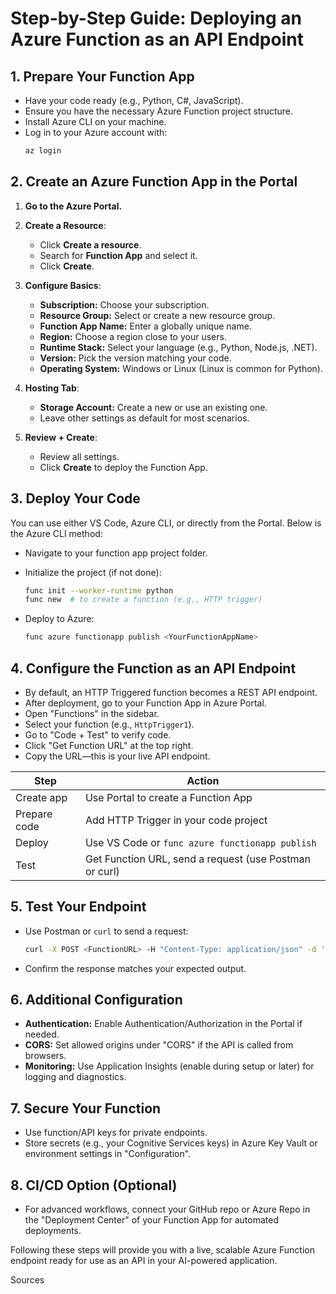 # Step-by-Step Guide: Deploying an Azure Function as an API Endpoint

## 1. Prepare Your Function App

- Have your code ready (e.g., Python, C#, JavaScript).
- Ensure you have the necessary Azure Function project structure.
- Install Azure CLI on your machine.
- Log in to your Azure account with:
  ```bash
  az login
  ```

## 2. Create an Azure Function App in the Portal

1. **Go to the Azure Portal.**
2. **Create a Resource**:
   - Click **Create a resource**.
   - Search for **Function App** and select it.
   - Click **Create**.

3. **Configure Basics**:
   - **Subscription:** Choose your subscription.
   - **Resource Group:** Select or create a new resource group.
   - **Function App Name:** Enter a globally unique name.
   - **Region:** Choose a region close to your users.
   - **Runtime Stack:** Select your language (e.g., Python, Node.js, .NET).
   - **Version:** Pick the version matching your code.
   - **Operating System:** Windows or Linux (Linux is common for Python).

4. **Hosting Tab**:
   - **Storage Account:** Create a new or use an existing one.
   - Leave other settings as default for most scenarios.

5. **Review + Create**:
   - Review all settings.
   - Click **Create** to deploy the Function App.

## 3. Deploy Your Code

You can use either VS Code, Azure CLI, or directly from the Portal. Below is the Azure CLI method:

- Navigate to your function app project folder.
- Initialize the project (if not done):
  ```bash
  func init --worker-runtime python
  func new  # to create a function (e.g., HTTP trigger)
  ```

- Deploy to Azure:
  ```bash
  func azure functionapp publish <YourFunctionAppName>
  ```

## 4. Configure the Function as an API Endpoint

- By default, an HTTP Triggered function becomes a REST API endpoint.
- After deployment, go to your Function App in Azure Portal.
- Open "Functions" in the sidebar.
- Select your function (e.g., `HttpTrigger1`).
- Go to "Code + Test" to verify code.
- Click "Get Function URL" at the top right.
- Copy the URL—this is your live API endpoint.

| Step        | Action                                                |
|-------------|------------------------------------------------------|
| Create app  | Use Portal to create a Function App                  |
| Prepare code| Add HTTP Trigger in your code project                |
| Deploy      | Use VS Code or `func azure functionapp publish`      |
| Test        | Get Function URL, send a request (use Postman or curl)|

## 5. Test Your Endpoint

- Use Postman or `curl` to send a request:
  ```bash
  curl -X POST <FunctionURL> -H "Content-Type: application/json" -d '{"key":"value"}'
  ```

- Confirm the response matches your expected output.

## 6. Additional Configuration

- **Authentication:** Enable Authentication/Authorization in the Portal if needed.
- **CORS:** Set allowed origins under "CORS" if the API is called from browsers.
- **Monitoring:** Use Application Insights (enable during setup or later) for logging and diagnostics.

## 7. Secure Your Function

- Use function/API keys for private endpoints.
- Store secrets (e.g., your Cognitive Services keys) in Azure Key Vault or environment settings in "Configuration".

## 8. CI/CD Option (Optional)

- For advanced workflows, connect your GitHub repo or Azure Repo in the "Deployment Center" of your Function App for automated deployments.

Following these steps will provide you with a live, scalable Azure Function endpoint ready for use as an API in your AI-powered application.

Sources
